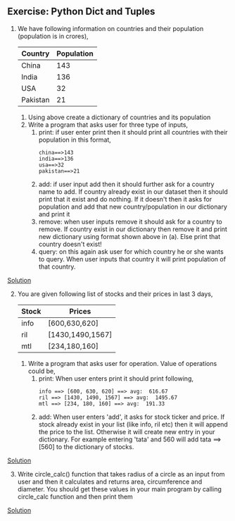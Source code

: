 ## Exercise: Python Dict and Tuples

1. We have following information on countries and their population (population is in crores),

    |Country|Population|
    |-------|----------|
    |China|143|
    |India|136|
    |USA|32|
    |Pakistan|21|
    1. Using above create a dictionary of countries and its population
    2. Write a program that asks user for three type of inputs,
        1. print: if user enter print then it should print all countries with their population in this format,
            ```
            china==>143
            india==>136
            usa==>32
            pakistan==>21
            ```
        1. add: if user input add then it should further ask for a country name to add. If country already exist in our dataset then it should print that it exist and do nothing. If it doesn't then it asks for population and add that new country/population in our dictionary and print it
        2. remove: when user inputs remove it should ask for a country to remove. If country exist in our dictionary then remove it and print new dictionary using format shown above in (a). Else print that country doesn't exist!
        3. query: on this again ask user for which country he or she wants to query. When user inputs that country it will print population of that country.

[Solution](https://github.com/codebasics/py/blob/master/Basics/Hindi/11_dict_tuple/Exercise/11_dict_exercise_1_country_population.py)

2. You are given following list of stocks and their prices in last 3 days,

    |Stock|Prices|
    |-------|----------|
    |info|[600,630,620]|
    |ril|[1430,1490,1567]|
    |mtl|[234,180,160]|

    1. Write a program that asks user for operation. Value of operations could be,
        1. print: When user enters print it should print following,
            ```
            info ==> [600, 630, 620] ==> avg:  616.67
            ril ==> [1430, 1490, 1567] ==> avg:  1495.67
            mtl ==> [234, 180, 160] ==> avg:  191.33
            ```
        2. add: When user enters 'add', it asks for stock ticker and price. If stock already exist in your list (like info, ril etc) then it will append the price to the list. Otherwise it will create new entry in your dictionary. For example entering 'tata' and 560 will add tata ==> [560] to the dictionary of stocks.

[Solution](https://github.com/codebasics/py/blob/master/Basics/Hindi/11_dict_tuple/Exercise/11_dict_exercise_2_stocks.py)

3. Write circle_calc() function that takes radius of a circle as an input from user and then it calculates and returns area, circumference and diameter. You should get these values in your main program by calling circle_calc function and then print them

[Solution](https://github.com/codebasics/py/blob/master/Basics/Hindi/11_dict_tuple/Exercise/11_dict_exercise_3_circle.py)
